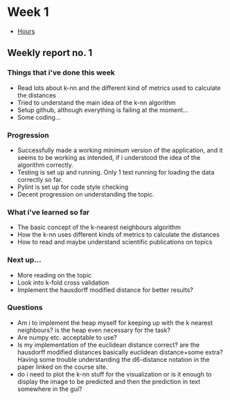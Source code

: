 # Week 1

- [Hours](https://github.com/ArttuLe/k-nn-image-classification/blob/main/Documentation/Hours.md)

## Weekly report no. 1

### Things that i've done this week
- Read lots about k-nn and the different kind of metrics used to calculate the distances
- Tried to understand the main idea of the k-nn algorithm
- Setup github, although everything is failing at the moment...
- Some coding...


### Progression
- Successfully made a working minimum version of the application, and it seems to be working as intended, if i understood the idea of the algorithm correctly.
- Testing is set up and running. Only 1 test running for loading the data correctly so far.
- Pylint is set up for code style checking
- Decent progression on understanding the topic.

### What i've learned so far
- The basic concept of the k-nearest neighbours algorithm
- How the k-nn uses different kinds of metrics to calculate the distances
- How to read and maybe understand scientific publications on topics


### Next up...
- More reading on the topic
- Look into k-fold cross validation
- Implement the hausdorff modified distance for better results?


### Questions
- Am i to implement the heap myself for keeping up with the k nearest neighbours? is the heap even necessary for the task?
- Are numpy etc. acceptable to use?
- Is my implementation of the euclidean distance correct? are the hausdorff modified distances basically euclidean distance+some extra? Having some trouble understanding the d6-distance notation in the paper linked on the course site.
- do i need to plot the k-nn stuff for the visualization or is it enough to display the image to be predicted and then the prediction in text somewhere in the gui?